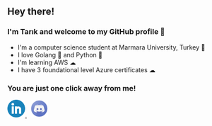 ## Hey there!

### I'm Tarık and welcome to my GitHub profile 👋

- I'm a computer science student at Marmara University, Turkey 🏫
- I love Golang 🚀 and Python 🐍️
- I'm learning AWS ☁
- I have 3 foundational level Azure certificates️️️ ☁ ️

### You are just one click away from me!

<a href="https://www.linkedin.com/in/tarik-ucar/">
    <img src="assets/linkedin.png" width="40px" height="40px">
</a>
&nbsp;
<a href="https://www.discordapp.com/users/317911445507407874">
    <img src="assets/discord.png" width="40px" height="40px">
</a>
